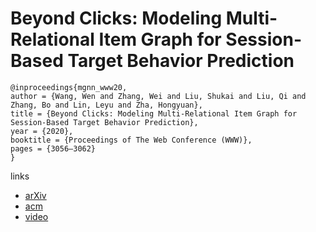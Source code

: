 # Beyond Clicks: Modeling Multi-Relational Item Graph for Session-Based Target Behavior Prediction

```
@inproceedings{mgnn_www20,
author = {Wang, Wen and Zhang, Wei and Liu, Shukai and Liu, Qi and Zhang, Bo and Lin, Leyu and Zha, Hongyuan},
title = {Beyond Clicks: Modeling Multi-Relational Item Graph for Session-Based Target Behavior Prediction},
year = {2020},
booktitle = {Proceedings of The Web Conference (WWW)},
pages = {3056–3062}
}
```

links
- [arXiv](https://arxiv.org/abs/2002.07993)
- [acm](https://dl.acm.org/doi/abs/10.1145/3366423.3380077)
- [video](https://youtu.be/k76uey37SKQ?list=PLJNwhMK_V7EyZCUt6SjW4JthoM9-QiHMZ)
